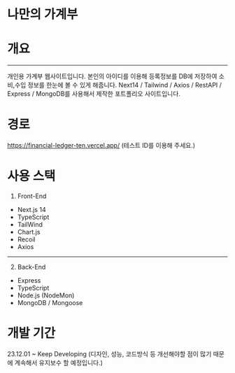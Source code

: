 # 나만의 가계부

# 개요

---

개인용 가계부 웹사이트입니다. 본인의 아이디를 이용해 등록정보를 DB에 저장하여 소비,수입 정보를 한눈에 볼 수 있게 해줍니다.
Next14 / Tailwind / Axios / RestAPI / Express / MongoDB를 사용해서 제작한 포트폴리오 사이트입니다.

# 경로

https://financial-ledger-ten.vercel.app/
(테스트 ID를 이용해 주세요.)

# 사용 스택

1. Front-End

- Next.js 14
- TypeScript
- TailWind
- Chart.js
- Recoil
- Axios

---

2. Back-End

- Express
- TypeScript
- Node.js (NodeMon)
- MongoDB / Mongoose

# 개발 기간

23.12.01 ~ Keep Developing
(디자인, 성능, 코드방식 등 개선해야할 점이 많기 때문에 계속해서 유지보수 할 예정입니다.)
